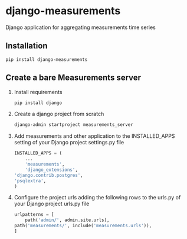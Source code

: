 # django-measurements
Django application for aggregating measurements time series

## Installation
```
pip install django-measurements
```

## Create a bare Measurements server

1. Install requirements
    ```bash
    pip install django
    ```

2. Create a django project from scratch
    ```bash
    django-admin startproject measurements_server
    ```

3. Add measurements and other application to the INSTALLED_APPS setting of your Django project settings.py file
    ```python
    INSTALLED_APPS = (
        ...
        'measurements',
        'django_extensions',
	'django.contrib.postgres',
	'psqlextra',
    )


4. Configure the project urls adding the following rows to the urls.py of your Django project urls.py file
    ```python
    urlpatterns = [
        path('admin/', admin.site.urls),
	path('measurements/', include('measurements.urls')),
    ]
    ```
